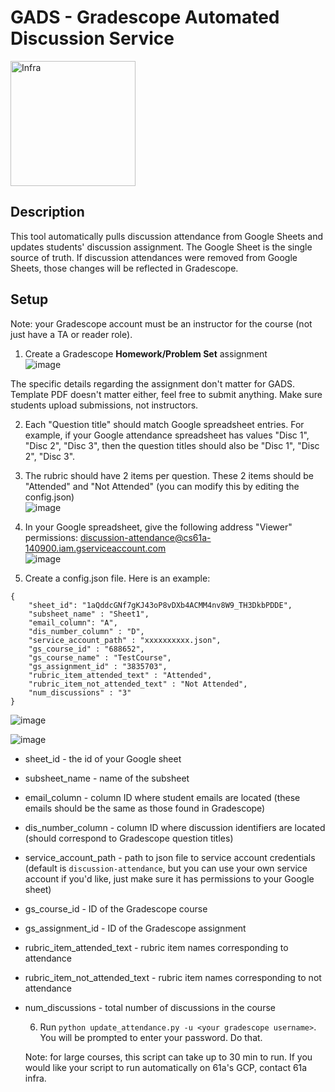 # GADS - Gradescope Automated Discussion Service <br>
<img src="https://github.com/Cal-CS-61A-Staff/GADS/assets/40013378/a34eb0b4-f8d5-4e78-b3c0-f15c1df36e58" alt="Infra" width="200" height="200">

## Description
This tool automatically pulls discussion attendance from Google Sheets and updates students' discussion assignment. The Google Sheet is the single source of truth. If discussion attendances were removed from Google Sheets, those changes will be reflected in Gradescope.

## Setup
Note: your Gradescope account must be an instructor for the course (not just have a TA or reader role).

1. Create a Gradescope **Homework/Problem Set** assignment <br>
![image](https://github.com/Cal-CS-61A-Staff/GADS/assets/40013378/14bd48b4-315d-4bed-88d6-70b57416213d)

The specific details regarding the assignment don't matter for GADS. Template PDF doesn't matter either, feel free to submit anything. Make sure students upload submissions, not instructors.

2. Each "Question title" should match Google spreadsheet entries. For example, if your Google attendance spreadsheet has values "Disc 1", "Disc 2", "Disc 3", then the question titles should also be "Disc 1", "Disc 2", "Disc 3".

3. The rubric should have 2 items per question. These 2 items should be "Attended" and "Not Attended" (you can modify this by editing the config.json) <br>
![image](https://github.com/Cal-CS-61A-Staff/GADS/assets/40013378/cfe300e8-2241-4299-b1cf-501fad7dc974)

4. In your Google spreadsheet, give the following address "Viewer" permissions: discussion-attendance@cs61a-140900.iam.gserviceaccount.com <br>
![image](https://github.com/Cal-CS-61A-Staff/GADS/assets/40013378/8b7a587a-9a7c-408e-b9ba-6888eace8250)

5. Create a config.json file. Here is an example:
```
{
    "sheet_id": "1aQddcGNf7gKJ43oP8vDXb4ACMM4nv8W9_TH3DkbPDDE",
    "subsheet_name" : "Sheet1",
    "email_column": "A",
    "dis_number_column" : "D",
    "service_account_path" : "xxxxxxxxxx.json",
    "gs_course_id" : "688652",
    "gs_course_name" : "TestCourse",
    "gs_assignment_id" : "3835703",
    "rubric_item_attended_text" : "Attended",
    "rubric_item_not_attended_text" : "Not Attended",
    "num_discussions" : "3"
}
```
![image](https://github.com/Cal-CS-61A-Staff/GADS/assets/40013378/0c36b6c6-d5d8-462c-945d-c3e514289b7d)

![image](https://github.com/Cal-CS-61A-Staff/GADS/assets/40013378/63629bd7-7d80-4810-958a-683959dd61a0)

- sheet_id - the id of your Google sheet <br>

- subsheet_name - name of the subsheet <br>

- email_column - column ID where student emails are located (these emails should be the same as those found in Gradescope)

- dis_number_column - column ID where discussion identifiers are located (should correspond to Gradescope question titles)

- service_account_path - path to json file to service account credentials (default is `discussion-attendance`, but you can use your own service account if you'd like, just make sure it has permissions to your Google sheet)

- gs_course_id - ID of the Gradescope course

- gs_assignment_id - ID of the Gradescope assignment

- rubric_item_attended_text - rubric item names corresponding to attendance

- rubric_item_not_attended_text - rubric item names corresponding to not attendance

- num_discussions - total number of discussions in the course

  6. Run `python update_attendance.py -u <your gradescope username>`. You will be prompted to enter your password. Do that.
 
  Note: for large courses, this script can take up to 30 min to run. If you would like your script to run automatically on 61a's GCP, contact 61a infra. 
